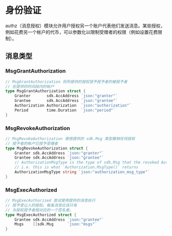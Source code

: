 # 身份验证

authz（消息授权）模块允许用户授权另一个账户代表他们发送消息。某些授权，例如花费另一个帐户的代币，可以参数化以限制受赠者的权限（例如设置花费限制）。

## 消息类型

### MsgGrantAuthorization

```go
// MsgGrantAuthorization 将所提供的授权授予授予者的被授予者
// 在提供的时间段内的帐户
type MsgGrantAuthorization struct {
	Granter       sdk.AccAddress `json:"granter"`
	Grantee       sdk.AccAddress `json:"grantee"`
	Authorization Authorization  `json:"authorization"`
	Period        time.Duration  `json:"period"`
}
```

### MsgRevokeAuthorization

```go
// MsgRevokeAuthorization 使用提供的 sdk.Msg 类型撤销任何授权
// 授予者的帐户已授予受赠者
type MsgRevokeAuthorization struct {
	Granter sdk.AccAddress `json:"granter"`
	Grantee sdk.AccAddress `json:"grantee"`
	// AuthorizationMsgType is the type of sdk.Msg that the revoked Authorization refers to.
	// i.e. this is what `Authorization.MsgType()` returns
	AuthorizationMsgType string `json:"authorization_msg_type"`
}
```

### MsgExecAuthorized

```go
// MsgExecAuthorized 尝试使用提供的消息执行
// 授予受让人的授权。每条消息应该只有
// 与授权授予者相对应的一个签名者。
type MsgExecAuthorized struct {
	Grantee sdk.AccAddress `json:"grantee"`
	Msgs    []sdk.Msg      `json:"msgs"`
}
```

